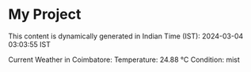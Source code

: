 # My Project

This content is dynamically generated in Indian Time (IST): 2024-03-04 03:03:55 IST


Current Weather in Coimbatore:
Temperature: 24.88 °C
Condition: mist
